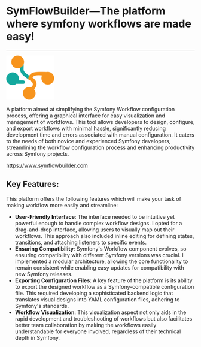 # SymFlowBuilder—The platform where symfony workflows are made easy!
<hr />
<img src="src/assets/logo-128.png" alt="SymFlowBuilder" width="128" height="118" />

A platform aimed at simplifying the Symfony Workflow configuration process,
offering a graphical interface for easy visualization and management of workflows.
This tool allows developers to design, configure, and export workflows with minimal hassle,
significantly reducing development time and errors associated with manual configuration.
It caters to the needs of both novice and experienced Symfony developers,
streamlining the workflow configuration process and enhancing productivity across Symfony projects.

https://www.symflowbuilder.com

## Key Features:
This platform offers the following features which will make your task of making workflow more easily and streamline:
* **User-Friendly Interface**: The interface needed to be intuitive yet powerful enough to handle complex workflow designs. I opted for a drag-and-drop interface, allowing users to visually map out their workflows. This approach also included inline editing for defining states, transitions, and attaching listeners to specific events.
* **Ensuring Compatibility**: Symfony's Workflow component evolves,
  so ensuring compatibility with different Symfony versions was crucial.
  I implemented a modular architecture,
  allowing the core functionality
  to remain consistent while enabling easy updates for compatibility with new Symfony releases.
* **Exporting Configuration Files**:
  A key feature of the platform is its ability
  to export the designed workflow as a Symfony-compatible configuration file.
  This required developing a sophisticated backend logic that translates visual designs into YAML configuration files,
  adhering to Symfony's standards.
* **Workflow Visualization**:
  This visualization aspect not only aids in the rapid development and troubleshooting of workflows but also facilitates better team collaboration
  by making the workflows easily understandable for everyone involved,
  regardless of their technical depth in Symfony.
